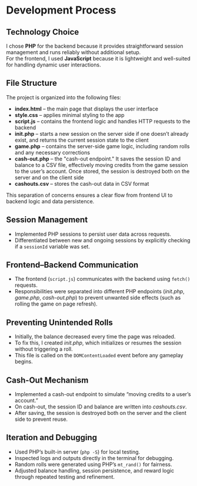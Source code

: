 # Development Process

## Technology Choice
I chose **PHP** for the backend because it provides straightforward session management and runs reliably without additional setup.  
For the frontend, I used **JavaScript** because it is lightweight and well-suited for handling dynamic user interactions.

## File Structure
The project is organized into the following files:

- **index.html** – the main page that displays the user interface
- **style.css** – applies minimal styling to the app
- **script.js** – contains the frontend logic and handles HTTP requests to the backend
- **init.php** – starts a new session on the server side if one doesn’t already exist, and returns the current session state to the client
- **game.php** – contains the server-side game logic, including random rolls and any necessary corrections
- **cash-out.php** – the "cash-out endpoint." It saves the session ID and balance to a CSV file, effectively moving credits from the game session to the user’s account. Once stored, the session is destroyed both on the server and on the client side
- **cashouts.csv** – stores the cash-out data in CSV format

This separation of concerns ensures a clear flow from frontend UI to backend logic and data persistence.

## Session Management
- Implemented PHP sessions to persist user data across requests.
- Differentiated between new and ongoing sessions by explicitly checking if a `sessionId` variable was set.

## Frontend–Backend Communication
- The frontend (`script.js`) communicates with the backend using `fetch()` requests.
- Responsibilities were separated into different PHP endpoints (*init.php*, *game.php*, *cash-out.php*) to prevent unwanted side effects (such as rolling the game on page refresh).

## Preventing Unintended Rolls
- Initially, the balance decreased every time the page was reloaded.
- To fix this, I created *init.php*, which initializes or resumes the session without triggering a roll.
- This file is called on the `DOMContentLoaded` event before any gameplay begins.

## Cash-Out Mechanism
- Implemented a cash-out endpoint to simulate “moving credits to a user’s account.”
- On cash-out, the session ID and balance are written into *cashouts.csv*.
- After saving, the session is destroyed both on the server and the client side to prevent reuse.

## Iteration and Debugging
- Used PHP’s built-in server (`php -S`) for local testing.
- Inspected logs and outputs directly in the terminal for debugging.
- Random rolls were generated using PHP’s `mt_rand()` for fairness.
- Adjusted balance handling, session persistence, and reward logic through repeated testing and refinement.

